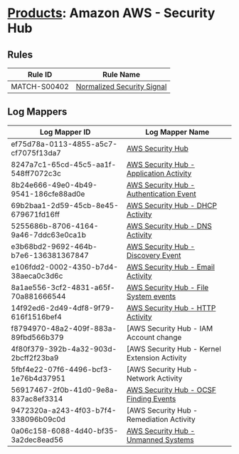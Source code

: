 # [Products](README.md): Amazon AWS - Security Hub

## Rules

|Rule ID|Rule Name|
|----|----|
|MATCH-S00402|[Normalized Security Signal](../rules/MATCH-S00402.md)|


## Log Mappers

|Log Mapper ID|Log Mapper Name|
|----|----|
|ef75d78a-0113-4855-a5c7-cf7075f13da7|[AWS Security Hub](../mappings/ef75d78a-0113-4855-a5c7-cf7075f13da7.md)|
|8247a7c1-65cd-45c5-aa1f-548ff7072c3c|[AWS Security Hub - Application Activity](../mappings/8247a7c1-65cd-45c5-aa1f-548ff7072c3c.md)|
|8b24e666-49e0-4b49-9541-186cfe88ad0e|[AWS Security Hub - Authentication Event](../mappings/8b24e666-49e0-4b49-9541-186cfe88ad0e.md)|
|69b2baa1-2d59-45cb-8e45-679671fd16ff|[AWS Security Hub - DHCP Activity](../mappings/69b2baa1-2d59-45cb-8e45-679671fd16ff.md)|
|5255686b-8706-4164-9a46-7ddc63e0ca1b|[AWS Security Hub - DNS Activity](../mappings/5255686b-8706-4164-9a46-7ddc63e0ca1b.md)|
|e3b68bd2-9692-464b-b7e6-136381367847|[AWS Security Hub - Discovery Event](../mappings/e3b68bd2-9692-464b-b7e6-136381367847.md)|
|e106fdd2-0002-4350-b7d4-38aeca0c3d6c|[AWS Security Hub - Email Activity](../mappings/e106fdd2-0002-4350-b7d4-38aeca0c3d6c.md)|
|8a1ae556-3cf2-4831-a65f-70a881666544|[AWS Security Hub - File System events](../mappings/8a1ae556-3cf2-4831-a65f-70a881666544.md)|
|14f92ed6-2d49-4df8-9f79-616f1516bef4|[AWS Security Hub - HTTP Activity](../mappings/14f92ed6-2d49-4df8-9f79-616f1516bef4.md)|
|f8794970-48a2-409f-883a-89fbd566b379|[AWS Security Hub - IAM Account change|Authorize Session|Entity Management|User Access Management|Group Management](../mappings/f8794970-48a2-409f-883a-89fbd566b379.md)|
|4f80f379-392b-4a32-903d-2bcff2f23ba9|[AWS Security Hub - Kernel Extension Activity|Kernel Activity|Memory Activity|Module Activity|Scheduled Job Activity|Process Activity|Event Log Activity|Script Activity](../mappings/4f80f379-392b-4a32-903d-2bcff2f23ba9.md)|
|5fbf4e22-07f6-4496-bcf3-1e76b4d37951|[AWS Security Hub - Network Activity|RDP Activity|SMB Activity|SMB Activity|SSH Activity|FTP Activity|NTP Activity|Tunnel Activity|Network Remediation Activity](../mappings/5fbf4e22-07f6-4496-bcf3-1e76b4d37951.md)|
|56917467-2f0b-41d0-9e8a-837ac8ef3314|[AWS Security Hub - OCSF Finding Events](../mappings/56917467-2f0b-41d0-9e8a-837ac8ef3314.md)|
|9472320a-a243-4f03-b7f4-338096b09c0d|[AWS Security Hub - Remediation Activity|Process Remediation Activity](../mappings/9472320a-a243-4f03-b7f4-338096b09c0d.md)|
|0a06c158-6088-4d40-bf35-3a2dec8ead56|[AWS Security Hub - Unmanned Systems](../mappings/0a06c158-6088-4d40-bf35-3a2dec8ead56.md)|



